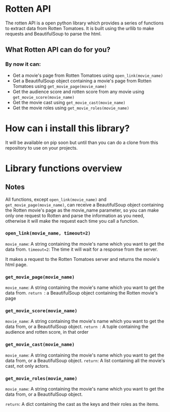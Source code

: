# Rotten API

The rotten API is a open python library which provides a series of functions to extract data from Rotten Tomatoes. It is built using the urllib to make requests and BeautifulSoup to parse the html.

## What Rotten API can do for you?

### By now it can:
- Get a movie's page from Rotten Tomatoes using ```open_link(movie_name)```
- Get a BeautifulSoup object containing a movie's page from Rotten Tomatoes using ```get_movie_page(movie_name)```
- Get the audience score and rotten score from any movie using ```get_movie_score(movie_name)```
- Get the movie cast using ```get_movie_cast(movie_name)```
- Get the movie roles using ```get_movie_roles(movie_name)```

# How can i install this library?
It will be available on pip soon but until than you can do a clone from this repository to use on your projects.

# Library functions overview

## Notes

All functions, except ```open_link(movie_name)``` and ```get_movie_page(movie_name)```, can receive a BeautifulSoup object containing the Rotten movie's page as the movie_name parameter, so you can make only one request to Rotten and parse the information as you need, otherwise it will make the request each time you call a function.

### ```open_link(movie_name, timeout=2)```
```movie_name```: A string containing the movie's name which you want to get the data from.
```timeout=2```: The time it will wait for a response from the server.

It makes a request to the Rotten Tomatoes server and returns the movie's html page.

### ```get_movie_page(movie_name)```
```movie_name```: A string containing the movie's name which you want to get the data from.
```return ```: a BeautifulSoup object containing the Rotten movie's page

### ```get_movie_score(movie_name)```
```movie_name```: A string containing the movie's name which you want to get the data from, or a BeautifulSoup object.
```return ```: A tuple containing the audience and rotten score, in that order

### ```get_movie_cast(movie_name)```
```movie_name```: A string containing the movie's name which you want to get the data from, or a BeautifulSoup object.
```return```: A list containing all the movie's cast, not only actors.

### ```get_movie_roles(movie_name)```
```movie_name```: A string containing the movie's name which you want to get the data from, or a BeautifulSoup object.

```return```: A dict containing the cast as the keys and their roles as the items.